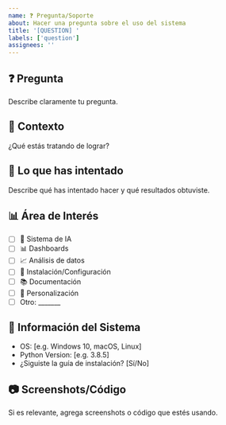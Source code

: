 ```yaml
---
name: ❓ Pregunta/Soporte
about: Hacer una pregunta sobre el uso del sistema
title: '[QUESTION] '
labels: ['question']
assignees: ''
---
```


## ❓ Pregunta
Describe claramente tu pregunta.

## 🎯 Contexto
¿Qué estás tratando de lograr?

## 🔧 Lo que has intentado
Describe qué has intentado hacer y qué resultados obtuviste.

## 📊 Área de Interés
- [ ] 🤖 Sistema de IA
- [ ] 📊 Dashboards
- [ ] 📈 Análisis de datos
- [ ] 🔧 Instalación/Configuración
- [ ] 📚 Documentación
- [ ] 🎨 Personalización
- [ ] Otro: _______

## 📝 Información del Sistema
- OS: [e.g. Windows 10, macOS, Linux]
- Python Version: [e.g. 3.8.5]
- ¿Siguiste la guía de instalación? [Sí/No]

## 📷 Screenshots/Código
Si es relevante, agrega screenshots o código que estés usando.
